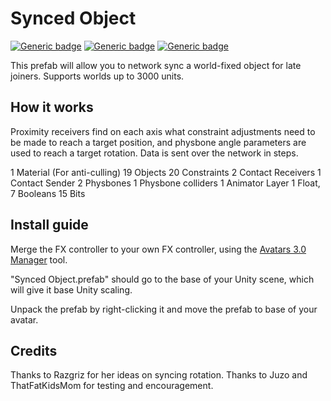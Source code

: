 # Synced Object
  
[![Generic badge](https://img.shields.io/badge/Unity-2019.4.31f1-informational.svg)](https://unity3d.com/unity/whats-new/2019.4.31)
[![Generic badge](https://img.shields.io/badge/SDK-AvatarSDK3-informational.svg)](https://vrchat.com/home/download)
[![Generic badge](https://img.shields.io/github/downloads/VRLabs/Synced-Object/total?label=Downloads)](https://github.com/VRLabs/Synced-Object/releases/latest)

This prefab will allow you to network sync a world-fixed object for late joiners. Supports worlds up to 3000 units.

## How it works

Proximity receivers find on each axis what constraint adjustments need to be made to reach a target position, and physbone angle parameters are used to reach a target rotation. Data is sent over the network in steps.

1 Material (For anti-culling)
19 Objects
20 Constraints
2 Contact Receivers
1 Contact Sender
2 Physbones
1 Physbone colliders
1 Animator Layer
1 Float, 7 Booleans
15 Bits
 
## Install guide

Merge the FX controller to your own FX controller, using the [Avatars 3.0 Manager](https://github.com/VRLabs/Avatars-3.0-Manager) tool.

"Synced Object.prefab" should go to the base of your Unity scene, which will give it base Unity scaling.

Unpack the prefab by right-clicking it and move the prefab to base of your avatar.

## Credits

Thanks to Razgriz for her ideas on syncing rotation. Thanks to Juzo and ThatFatKidsMom for testing and encouragement.
